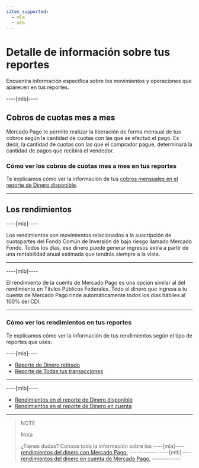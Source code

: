 ```yaml
---
sites_supported:
  - mla
  - mlb
---
```


# Detalle de información sobre tus reportes

Encuentra información específica sobre los movimientos y operaciones que aparecen en tus reportes.

----[mlb]---- 

## Cobros de cuotas mes a mes
Mercado Pago te permite realizar la liberación de forma mensual de tus cobros según la cantidad de cuotas con las que se efectuó el pago. Es decir, la cantidad de cuotas con las que el comprador pague, determinará la cantidad de pagos que recibirá el vendedor.

### Cómo ver los cobros de cuotas mes a mes en tus reportes
Te explicamos cómo ver la información de tus [cobros mensuales en el reporte de Dinero disponible](https://www.mercadopago[FAKER][URL][DOMAIN]/developers/es/guides/additional-content/reports/extra/pnf-bank).

------------

## Los rendimientos

----[mla]---- 

Los rendimientos son movimientos relacionados a la suscripción de cuotapartes del Fondo Común de Inversión de bajo riesgo llamado Mercado Fondo. 
Todos los días, ese dinero puede generar ingresos extra a partir de una rentabilidad anual estimada que tendrás siempre a la vista.

------------
----[mlb]---- 

El rendimiento de la cuenta de Mercado Pago es una opción similar al del rendimiento en Títulos Públicos Federales. Todo el dinero que ingresa a tu cuenta de Mercado Pago rinde automáticamente todos los días hábiles al 100% del CDI.

------------

### Cómo ver los rendimientos en tus reportes

Te explicamos cómo ver la información de tus rendimientos según el tipo de reportes que uses:

----[mla]----

* [Reporte de Dinero retirado](https://www.mercadopago[FAKER][URL][DOMAIN]/developers/es/guides/additional-content/reports/extra/asset-management-bank)
* [Reporte de Todas tus transacciones](https://www.mercadopago[FAKER][URL][DOMAIN]/developers/es/guides/additional-content/reports/extra/asset-management-settlement)

------------
----[mlb]----

* [Rendimientos en el reporte de Dinero disponible](https://www.mercadopago[FAKER][URL][DOMAIN]/developers/es/guides/additional-content/reports/extra/asset-management-bank)
* [Rendimientos en el reporte de Dinero en cuenta](https://www.mercadopago[FAKER][URL][DOMAIN]/developers/es/guides/additional-content/reports/extra/asset-management-settlement)

------------

> NOTE
>
> Nota
>
> ¿Tienes dudas? Conoce toda la información sobre los ----[mla]---- [rendimientos del dinero con Mercado Pago.](https://www.mercadopago.com.ar/ayuda/Ayuda_con_tus_Rendimientos_4048) ------------ ----[mlb]---- [rendimientos del dinero en cuenta de Mercado Pago.](https://www.mercadopago.com.br/ajuda/Rendimento-em-conta_4190) ------------
